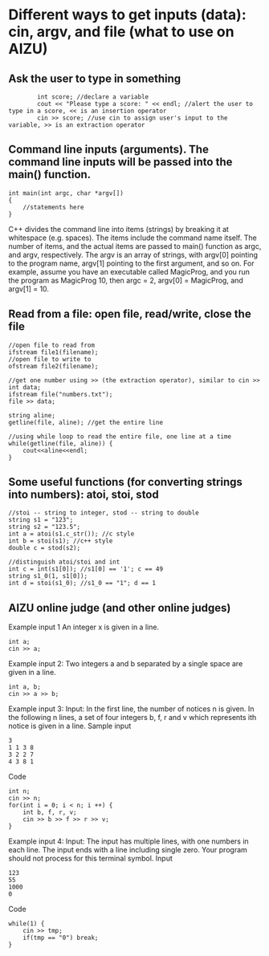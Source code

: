 # Different ways to get inputs (data): cin, argv, and file (what to use on AIZU)

## Ask the user to type in something
```
        int score; //declare a variable
        cout << "Please type a score: " << endl; //alert the user to type in a score, << is an insertion operator
        cin >> score; //use cin to assign user's input to the variable, >> is an extraction operator
```

## Command line inputs (arguments). The command line inputs will be passed into the main() function. 
```
int main(int argc, char *argv[])
{
	//statements here
}
```
C++ divides the command line into items (strings) by breaking it 
at whitespace (e.g. spaces). The items include the command name itself. The number of items, and the actual items 
are passed to main() function as argc, and argv, respectively.
The argv is an array of strings, with argv[0] pointing to the program name, argv[1] pointing to the first argument, and so on.
For example, assume you have an executable called MagicProg, and you run the program as
MagicProg 10, then argc = 2, argv[0] = MagicProg, and argv[1] = 10.

## Read from a file: open file, read/write, close the file
```
//open file to read from
ifstream file1(filename);
//open file to write to
ofstream file2(filename);
```

```
//get one number using >> (the extraction operator), similar to cin >>
int data;
ifstream file("numbers.txt");
file >> data;
```

```
string aline;
getline(file, aline); //get the entire line
```

```
//using while loop to read the entire file, one line at a time
while(getline(file, aline)) {
	cout<<aline<<endl;
}
```

## Some useful functions (for converting strings into numbers): atoi, stoi, stod
```
//stoi -- string to integer, stod -- string to double
string s1 = "123";
string s2 = "123.5";
int a = atoi(s1.c_str()); //c style
int b = stoi(s1); //c++ style
double c = stod(s2);

//distinguish atoi/stoi and int
int c = int(s1[0]); //s1[0] == '1'; c == 49
string s1_0(1, s1[0]);
int d = stoi(s1_0); //s1_0 == "1"; d == 1
```

## AIZU online judge (and other online judges)
Example input 1 
An integer x is given in a line.
```
int a;
cin >> a;
```
Example input 2:
Two integers a and b separated by a single space are given in a line.
```
int a, b;
cin >> a >> b;
```

Example input 3:
Input: 
In the first line, the number of notices n is given. In the following n lines, a set of four integers b, f, r and v which represents ith notice is given in a line.
Sample input
```
3
1 1 3 8
3 2 2 7
4 3 8 1
```
Code
```
int n;
cin >> n;
for(int i = 0; i < n; i ++) {
	int b, f, r, v;
	cin >> b >> f >> r >> v;
}
```

Example input 4:
Input: The input has multiple lines, with one numbers in each line. The input ends with a line including single zero. Your program should not process for this terminal symbol.
Input
```
123
55
1000
0
```
Code
```
while(1) {
	cin >> tmp;
	if(tmp == "0") break;
}
```
